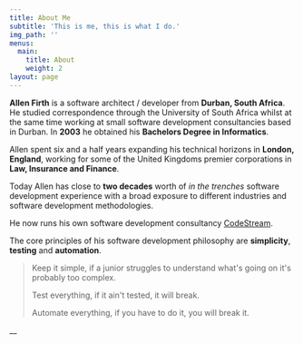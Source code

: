 ```yaml
---
title: About Me
subtitle: 'This is me, this is what I do.'
img_path: ''
menus:
  main:
    title: About
    weight: 2
layout: page
---
```

**Allen Firth** is a software  architect / developer from **Durban, South Africa**. He studied correspondence through the University of South Africa whilst at the same time working at small software development consultancies based in Durban. In **2003** he obtained his **Bachelors Degree in Informatics**. 

Allen spent six and a half years expanding his technical horizons in **London, England**, working for some of the United Kingdoms premier corporations in **Law, Insurance and Finance**.

Today Allen has close to **two decades** worth of _in the trenches_ software development experience with a broad exposure to different industries and software development methodologies. 

He now runs his own software development consultancy [CodeStream](https://www.codestream.co.za).

The core principles of his software development philosophy are **simplicity**, **testing** and **automation**.

> Keep it simple, if a junior struggles to understand what's going on it's probably too complex.
>
> Test everything, if it ain't tested, it will break.
>
> Automate everything, if you have to do it, you will break it.

__
